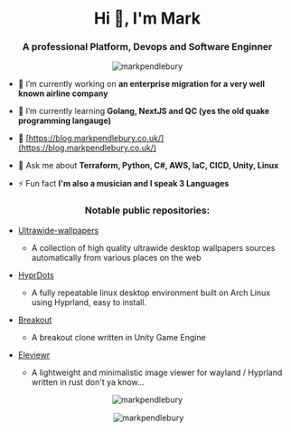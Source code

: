 <h1 align="center">Hi 👋, I'm Mark</h1>
<h3 align="center">A professional Platform, Devops and Software Enginner</h3>

<p align="center"> <img src="https://komarev.com/ghpvc/?username=markpendlebury&label=Visitors&color=000000&style=flat" alt="markpendlebury" /> </p>

- 🔭 I’m currently working on **an enterprise migration for a very well known airline company**

- 🌱 I’m currently learning **Golang, NextJS and QC (yes the old quake programming langauge)**

- 📝 [https://blog.markpendlebury.co.uk/](https://blog.markpendlebury.co.uk/)

- 💬 Ask me about **Terraform, Python, C#, AWS, IaC, CICD, Unity, Linux**

- ⚡ Fun fact **I'm also a musician and I speak 3 Languages**

<h3 align="center">Notable public repositories:</h3>
<ul>
    <li>
        <a href="https://github.com/markpendlebury/ultrawide-wallpapers">Ultrawide-wallpapers</a>
    </li>
    <ul>
        <li>
            A collection of high quality ultrawide desktop wallpapers sources automatically from various places on the web
        </li>
    </ul>
</ul>
<ul>
    <li>
        <a href="https://github.com/markpendlebury/HyprDots">HyprDots</a>
    </li>
    <ul>
        <li>
            A fully repeatable linux desktop environment built on Arch Linux using Hyprland, easy to install.
        </li>
    </ul>
</ul>
<ul>
    <li>
        <a href="https://github.com/markpendlebury/Breakout">Breakout</a>
    </li>
    <ul>
        <li>
            A breakout clone written in Unity Game Engine
        </li>
    </ul>
</ul>
<ul>
    <li>
        <a href="https://github.com/markpendlebury/eleviewr">Eleviewr</a>
    </li>
    <ul>
        <li>
            A lightweight and minimalistic image viewer for wayland / Hyprland written in rust don't ya know...
        </li>
    </ul>
</ul>


</p>
<p align="left">
</p>




<p align="center"><img align="center" src="https://github-readme-streak-stats.herokuapp.com/?user=markpendlebury&theme=dark" alt="markpendlebury" /></p>
<p align="center">&nbsp;<img align="center" src="https://github-readme-stats.vercel.app/api?username=markpendlebury&show_icons=true&theme=gruvbox&locale=en" alt="markpendlebury" /></p>


